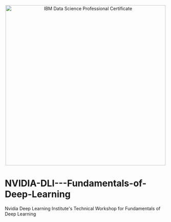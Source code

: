 <p style="text-align:center">
    <a href="https://www.nvidia.com/en-us/training/instructor-led-workshops/fundamentals-of-deep-learning/)" target="_blank">
    <img src="https://images-ibm-ds-pc.s3.ap.cloud-object-storage.appdomain.cloud/IBM%20DS-PC.png" width="500" alt="IBM Data Science Professional Certificate"  />
    </a>
</p>


# NVIDIA-DLI---Fundamentals-of-Deep-Learning
Nvidia Deep Learning Institute's Technical Workshop for Fundamentals of Deep Learning
